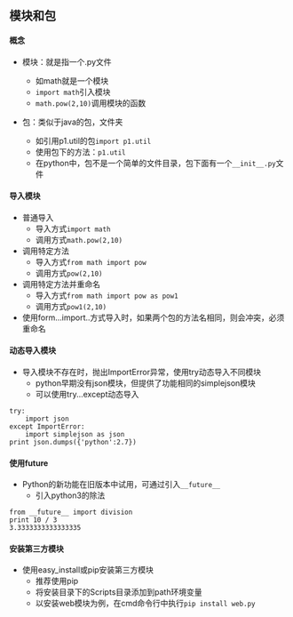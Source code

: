 ## 模块和包

#### 概念

- 模块：就是指一个.py文件
    - 如math就是一个模块
    - `import math`引入模块
    - `math.pow(2,10)`调用模块的函数

- 包：类似于java的包，文件夹
    - 如引用p1.util的包`import p1.util`
    - 使用包下的方法：`p1.util`
    - 在python中，包不是一个简单的文件目录，包下面有一个`__init__.py`文件

#### 导入模块

- 普通导入
    - 导入方式`import math`
    - 调用方式`math.pow(2,10)`
- 调用特定方法
    - 导入方式`from math import pow`
    - 调用方式`pow(2,10)`
- 调用特定方法并重命名
    - 导入方式`from math import pow as pow1`
    - 调用方式`pow1(2,10)`
- 使用form...import..方式导入时，如果两个包的方法名相同，则会冲突，必须重命名

#### 动态导入模块

- 导入模块不存在时，抛出ImportError异常，使用try动态导入不同模块
    - python早期没有json模块，但提供了功能相同的simplejson模块
    - 可以使用try...except动态导入
```
try:
    import json
except ImportError:
    import simplejson as json
print json.dumps({'python':2.7})
```

#### 使用future

- Python的新功能在旧版本中试用，可通过引入`__future__`
    - 引入python3的除法
```
from __future__ import division
print 10 / 3
3.3333333333333335
```

#### 安装第三方模块

- 使用easy_install或pip安装第三方模块
    - 推荐使用pip
    - 将安装目录下的Scripts目录添加到path环境变量
    - 以安装web模块为例，在cmd命令行中执行`pip install web.py`
